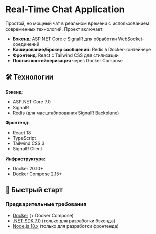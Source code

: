 # Real-Time Chat Application

Простой, но мощный чат в реальном времени с использованием современных технологий. Проект включает:

- **Бэкенд**: ASP.NET Core с SignalR для обработки WebSocket-соединений
- **Кэширование/Брокер сообщений**: Redis в Docker-контейнере
- **Фронтенд**: React с Tailwind CSS для стилизации
- **Полная контейнеризация** через Docker Compose

## 🛠 Технологии

**Бэкенд:**
- ASP.NET Core 7.0
- SignalR
- Redis (для масштабирования SignalR Backplane)

**Фронтенд:**
- React 18
- TypeScript
- Tailwind CSS 3
- SignalR Client

**Инфраструктура:**
- Docker 20.10+
- Docker Compose 2.15+

## 🚀 Быстрый старт

### Предварительные требования
- [Docker](https://www.docker.com/) (+ Docker Compose)
- [.NET SDK 7.0](https://dotnet.microsoft.com/) (только для разработки бэкенда)
- [Node.js 18.x](https://nodejs.org/) (только для разработки фронтенда)
